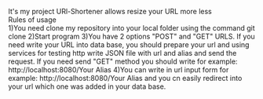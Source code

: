 It's my project URl-Shortener allows resize your URL more less<br/>
Rules of usage<br/>
1)You need clone my repository into your local folder using the command git clone
2)Start program 
3)You have 2 options "POST" and "GET" URLS. If you need write your URL into data base, you should prepare your url and using services for testing http write JSON file with url and alias and send the request.
If you need send "GET" method you should write for example: http://localhost:8080/Your Alias
4)You can write in url input form for example: http://localhost:8080/Your Alias and you cn easily redirect into your url which one was added in your data base.
